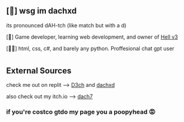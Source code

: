 
## [👋] wsg im dachxd 

its pronounced dAH-tch (like match but with a d)

[💯] Game developer, learning web development, and owner of [Hell v3](https://he1l.netlify.app)


[👨‍💻] html, css, c#, and barely any python. Proffesional chat gpt user

#

## External Sources


check me out on replit -->
[D3ch](https://replit.com/@d3ch) and [dachxd](https://replit.com/@dachxd)

also check out my itch.io -->
[dach7](https://dach7.itch.io)


### if you're costco gtdo my page you a poopyhead 😡









